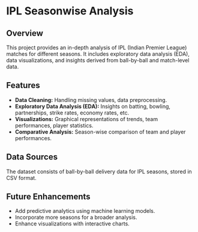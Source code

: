 # IPL Seasonwise Analysis

## Overview
This project provides an in-depth analysis of IPL (Indian Premier League) matches for different seasons. It includes exploratory data analysis (EDA), data visualizations, and insights derived from ball-by-ball and match-level data.

## Features
- **Data Cleaning:** Handling missing values, data preprocessing.
- **Exploratory Data Analysis (EDA):** Insights on batting, bowling, partnerships, strike rates, economy rates, etc.
- **Visualizations:** Graphical representations of trends, team performances, player statistics.
- **Comparative Analysis:** Season-wise comparison of team and player performances.

## Data Sources
The dataset consists of ball-by-ball delivery data for IPL seasons, stored in CSV format.

## Future Enhancements
- Add predictive analytics using machine learning models.
- Incorporate more seasons for a broader analysis.
- Enhance visualizations with interactive charts.
